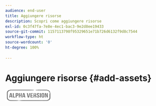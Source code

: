 ```yaml
---
audience: end-user
title: Aggiungere risorse
description: Scopri come aggiungere risorse
exl-id: 0c3f47fa-7e8e-4ec1-bac3-9e2d8ee19433
source-git-commit: 1157113798f95329651e71b726d6132f9d8c7544
workflow-type: ht
source-wordcount: '0'
ht-degree: 100%

---
```


# Aggiungere risorse {#add-assets}

![](../assets/do-not-localize/badge.png)
